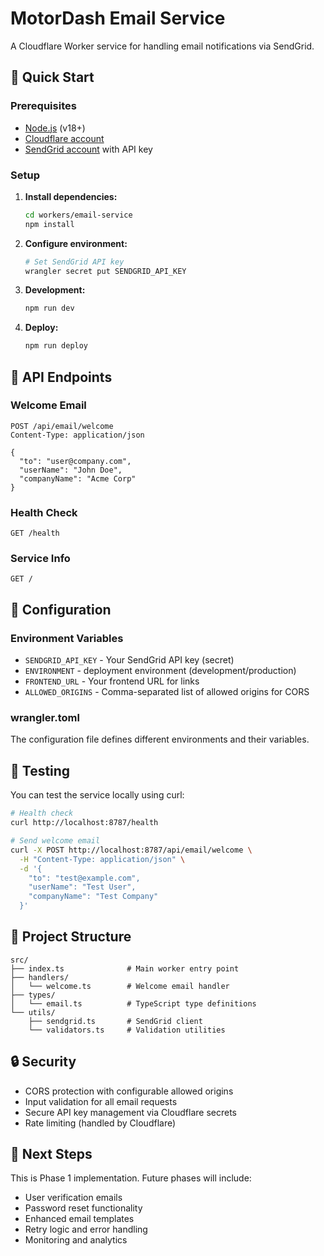 # MotorDash Email Service

A Cloudflare Worker service for handling email notifications via SendGrid.

## 🚀 Quick Start

### Prerequisites

- [Node.js](https://nodejs.org/) (v18+)
- [Cloudflare account](https://cloudflare.com)
- [SendGrid account](https://sendgrid.com) with API key

### Setup

1. **Install dependencies:**

   ```bash
   cd workers/email-service
   npm install
   ```

2. **Configure environment:**

   ```bash
   # Set SendGrid API key
   wrangler secret put SENDGRID_API_KEY
   ```

3. **Development:**

   ```bash
   npm run dev
   ```

4. **Deploy:**
   ```bash
   npm run deploy
   ```

## 📧 API Endpoints

### Welcome Email

```http
POST /api/email/welcome
Content-Type: application/json

{
  "to": "user@company.com",
  "userName": "John Doe",
  "companyName": "Acme Corp"
}
```

### Health Check

```http
GET /health
```

### Service Info

```http
GET /
```

## 🔧 Configuration

### Environment Variables

- `SENDGRID_API_KEY` - Your SendGrid API key (secret)
- `ENVIRONMENT` - deployment environment (development/production)
- `FRONTEND_URL` - Your frontend URL for links
- `ALLOWED_ORIGINS` - Comma-separated list of allowed origins for CORS

### wrangler.toml

The configuration file defines different environments and their variables.

## 🧪 Testing

You can test the service locally using curl:

```bash
# Health check
curl http://localhost:8787/health

# Send welcome email
curl -X POST http://localhost:8787/api/email/welcome \
  -H "Content-Type: application/json" \
  -d '{
    "to": "test@example.com",
    "userName": "Test User",
    "companyName": "Test Company"
  }'
```

## 📁 Project Structure

```
src/
├── index.ts              # Main worker entry point
├── handlers/
│   └── welcome.ts        # Welcome email handler
├── types/
│   └── email.ts          # TypeScript type definitions
└── utils/
    ├── sendgrid.ts       # SendGrid client
    └── validators.ts     # Validation utilities
```

## 🔒 Security

- CORS protection with configurable allowed origins
- Input validation for all email requests
- Secure API key management via Cloudflare secrets
- Rate limiting (handled by Cloudflare)

## 🚀 Next Steps

This is Phase 1 implementation. Future phases will include:

- User verification emails
- Password reset functionality
- Enhanced email templates
- Retry logic and error handling
- Monitoring and analytics
